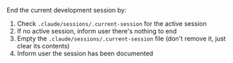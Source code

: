 End the current development session by:

1. Check `.claude/sessions/.current-session` for the active session
2. If no active session, inform user there's nothing to end
3. Empty the `.claude/sessions/.current-session` file (don't remove it, just clear its contents)
4. Inform user the session has been documented
